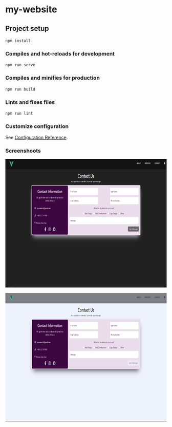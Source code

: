 # my-website

## Project setup
```
npm install
```

### Compiles and hot-reloads for development
```
npm run serve
```

### Compiles and minifies for production
```
npm run build
```

### Lints and fixes files
```
npm run lint
```

### Customize configuration
See [Configuration Reference](https://cli.vuejs.org/config/).

### Screenshoots

<p align="center">
    <img src="./src/assets/images/contact_page_moon.png" border-radius="100%" width="800" height="400">
</p>

<p align="center">
    <img src="./src/assets/images/contact_page_sun.png" border-radius="100%" width="800" height="400">
</p>
